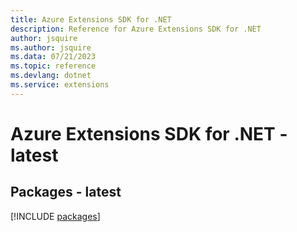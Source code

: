 ```yaml
---
title: Azure Extensions SDK for .NET
description: Reference for Azure Extensions SDK for .NET
author: jsquire
ms.author: jsquire
ms.data: 07/21/2023
ms.topic: reference
ms.devlang: dotnet
ms.service: extensions
---
```

# Azure Extensions SDK for .NET - latest
## Packages - latest
[!INCLUDE [packages](extensions-index.md)]